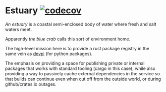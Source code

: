# Estuary [![codecov](https://codecov.io/gh/onelson/estuary/branch/main/graph/badge.svg?token=2NJBNOIRL3)](https://codecov.io/gh/onelson/estuary)

*An estuary* is a coastal semi-enclosed body of water where fresh and salt
waters meet.

Apparently *the blue crab* calls this sort of environment home.

The high-level mission here is to provide a rust package registry in the same
vein as [devpi] (for python packages).

The emphasis on providing a space for publishing private or internal packages
that works with standard tooling (cargo in this case), while also providing a
way to passively cache external dependencies in the service so that builds can
continue even when cut off from the outside world, or during github/crates.io
outages.

[devpi]: https://github.com/devpi/devpi
